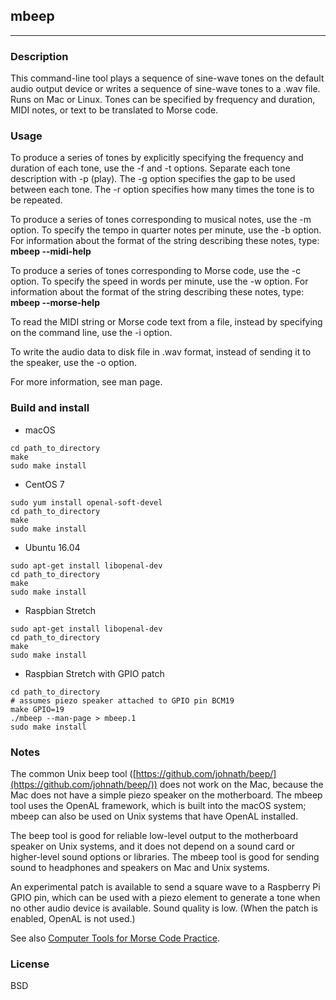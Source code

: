 ## mbeep

---

### Description

This command-line tool plays a sequence of sine-wave tones on the default audio output device or writes a
sequence of sine-wave tones to a .wav file. Runs on Mac or Linux. Tones can be specified by frequency and
duration, MIDI notes, or text to be translated to Morse code.

### Usage

To produce a series of tones by explicitly specifying the frequency and duration of each tone, use the -f and -t
options. Separate each tone description with -p (play). The -g option specifies the gap to be used between each
tone. The -r option specifies how many times the tone is to be repeated.

To produce a series of tones corresponding to musical notes, use the -m option. To specify the tempo in quarter
notes per minute, use the -b option. For information about the format of the string describing these notes, type:
**mbeep --midi-help**

To produce a series of tones corresponding to Morse code, use the -c option. To specify the speed in words per
minute, use the -w option. For information about the format of the string describing these notes, type:
**mbeep --morse-help**

To read the MIDI string or Morse code text from a file, instead by specifying on the command line, use the -i option.

To write the audio data to disk file in .wav format, instead of sending it to the speaker, use the -o option.

For more information, see man page.

### Build and install

* macOS

```
cd path_to_directory
make
sudo make install
```

* CentOS 7

```
sudo yum install openal-soft-devel
cd path_to_directory
make
sudo make install
```

* Ubuntu 16.04

```
sudo apt-get install libopenal-dev
cd path_to_directory
make
sudo make install
```

* Raspbian Stretch

```
sudo apt-get install libopenal-dev
cd path_to_directory
make
sudo make install
```

* Raspbian Stretch with GPIO patch

```
cd path_to_directory
# assumes piezo speaker attached to GPIO pin BCM19
make GPIO=19
./mbeep --man-page > mbeep.1
sudo make install
```

### Notes

The common Unix beep tool ([https://github.com/johnath/beep/](https://github.com/johnath/beep/)) does not work on
the Mac, because the Mac does not have a simple piezo speaker on the motherboard. The mbeep tool uses the
OpenAL framework, which is built into the macOS system; mbeep can also be used on Unix systems that have
OpenAL installed.

The beep tool is good for reliable low-level output to the motherboard speaker on Unix systems, and it does not
depend on a sound card or higher-level sound options or libraries. The mbeep tool is good for sending sound to
headphones and speakers on Mac and Unix systems.

An experimental patch is available to send a square wave to a Raspberry Pi GPIO pin, which can be used with
a piezo element to generate a tone when no other audio device is available. Sound quality is low. (When the patch
is enabled, OpenAL is not used.)

See also [Computer Tools for Morse Code Practice](https://7402.org/blog/2018/computer-tools-for-morse-code-practice.html).

### License

BSD
